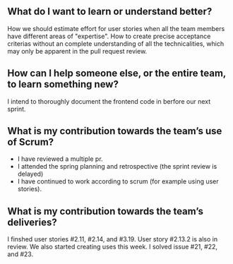 ## What do I want to learn or understand better?
How we should estimate effort for user stories when all the team members
have different areas of "expertise". How to create precise acceptance 
criterias without an complete understanding of all the technicalities, 
which may only be apparent in the pull request review. 

## How can I help someone else, or the entire team, to learn something new?
I intend to thoroughly document the frontend code in berfore 
our next sprint.

## What is my contribution towards the team’s use of Scrum?
- I have reviewed a multiple pr.
- I attended the spring planning and retrospective (the sprint review is delayed) 
- I have continued to work according to scrum (for example using user stories).

## What is my contribution towards the team’s deliveries?
I finshed user stories #2.11, #2.14, and #3.19. User story #2.13.2 
is also in review. We also started creating uses this week. 
I solved issue #21, #22, and #23.

